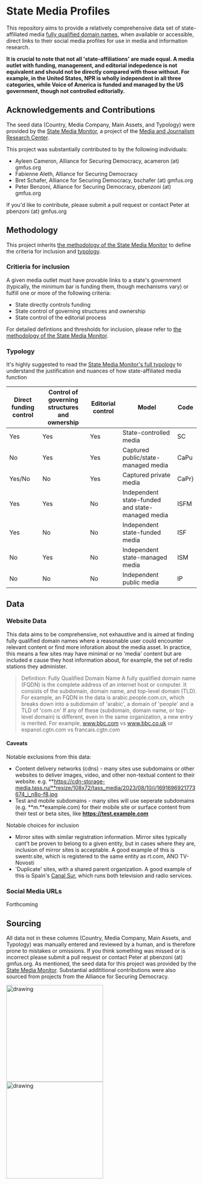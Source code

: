 # State Media Profiles
This repository aims to provide a relatively comprehensive data set of state-affiliated media [fully qualified domain names](https://en.wikipedia.org/wiki/Fully_qualified_domain_name), when available or accessible, direct links to their social media profiles for use in media and information research. 

**It is crucial to note that not all 'state-affiliations' are made equal. A media outlet with funding, management, and editorial indepedence is not equivalent and should not be directly compared with those without. For example, in the United States, NPR is wholly independent in all three categories, while Voice of America is funded and managed by the US government, though not controlled editorially.**

## Acknowledgements and Contributions
The seed data (Country, Media Company, Main Assets, and Typology) were provided by the [State Media Monitor](https://statemediamonitor.com), a project of the [Media and Journalism Research Center](https://journalismresearch.org/).

This project was substantially contributed to by the following individuals:
- Ayleen Cameron, Alliance for Securing Democracy, acameron (at) gmfus.org
- Fabienne Aleth, Alliance for Securing Democracy
- Bret Schafer, Alliance for Securing Democracy, bschafer (at) gmfus.org
- Peter Benzoni, Alliance for Securing Democracy, pbenzoni (at) gmfus.org

If you'd like to contribute, please submit a pull request or contact Peter at pbenzoni (at) gmfus.org

## Methodology
This project inherits [the methodology of the State Media Monitor](https://statemediamonitor.com/methodology/) to define the criteria for inclusion and [typology](https://statemediamonitor.com/typology/).

### Critieria for inclusion
A given media outlet must have provable links to a state's government (typically, the minimum bar is funding them, though mechanisms vary) or fulfill one or more of the following criteria:
- State directly controls funding 
- State control of governing structures and ownership
- State control of the editorial process
  
For detailed defintions and thresholds for inclusion, please refer to [the methodology of the State Media Monitor](https://statemediamonitor.com/methodology/).

### Typology
It's highly suggested to read the [State Media Monitor's full typology](https://statemediamonitor.com/typology/) to understand the justification and nuances of how state-affiliated media function

|Direct funding control|Control of governing structures and ownership|Editorial control|Model|Code|
|-----|---------|------|------|------|
|Yes|Yes|Yes|State-controlled media|SC|
|No|Yes|Yes|Captured public/state-managed media|CaPu|
|Yes/No|No|Yes|Captured private media|CaPr}
|Yes|Yes|No|Independent state-funded and state-managed media|ISFM|
|Yes|No|No|Independent state-funded media|ISF|
|No|Yes|No|Independent state-managed media|ISM|
|No|No|No|Independent public media|IP|

## Data

### Website Data 
This data aims to be comprehensive, not exhaustive and is aimed at finding fully qualified domain names where a reasonable user could encounter relevant content or find more inforation about the media asset. In practice, this means a few sites may have minimal or no 'media' content but are included e cause they host information about, for example, the set of redio stations they administer. 
> Definition: Fully Qualified Domain Name
> A fully qualified domain name (FQDN) is the complete address of an internet host or computer. It consists of the subdomain, domain name, and top-level domain (TLD). For example, an FQDN in the data is arabic.people.com.cn, which breaks down into a subdomain of 'arabic', a domain of 'people' and a TLD of 'com.cn'
If any of these (subdomain, domain name, or top-level domain) is different, even in the same organization, a new entry is merited. For example, www.bbc.com vs www.bbc.co.uk or espanol.cgtn.com vs francais.cgtn.com 

#### Caveats
Notable exclusions from this data:
- Content delivery networks (cdns) - many sites use subdomains or other websites to deliver images, video, and other non-textual content to their website. e.g. **https://cdn-storage-media.tass.ru/**resize/108x72/tass_media/2023/08/10/i/1691696921773674_i_n8o-f8.jpg
- Test and mobile subdomains - many sites will use seperate subdomains (e.g. **m.**example.com) for their mobile site or surface content from their test or beta sites, like **https://test.example.com**

Notable choices for inclusion
- Mirror sites with similar registration information. Mirror sites typically cant't be proven to belong to a given entity, but in cases where they are, inclusion of mirror sites is acceptable. A good example of this is swentr.site, which is registered to the same entity as rt.com, ANO TV-Novosti
- 'Duplicate' sites, with a shared parent organization. A good example of this is Spain's [Canal Sur](https://www.canalsur.es/), which runs both television and radio services.

### Social Media URLs
Forthcoming

## Sourcing 
All data not in these columns (Country, Media Company, Main Assets, and Typology) was manually entered and reviewed by a human, and is therefore prone to mistakes or omissions. If you think something was missed or is incorrect please submit a pull request or contact Peter at pbenzoni (at) gmfus.org.
As mentioned, the seed data for this project was provided by the [State Media Monitor](https://statemediamonitor.com). Substantial addititional contributions were also sourced from projects from the Alliance for Securing Democracy.

<img src="https://ejv4sgc4dt4.exactdn.com/wp-content/uploads/2023/06/cropped-MJRC-Logo-Crimson-White.png" alt="drawing" width="256"/>
<img src="https://b2231874.smushcdn.com/2231874/wp-content/uploads/2023/05/ASD-Logo.png" alt="drawing" width="256"/>

